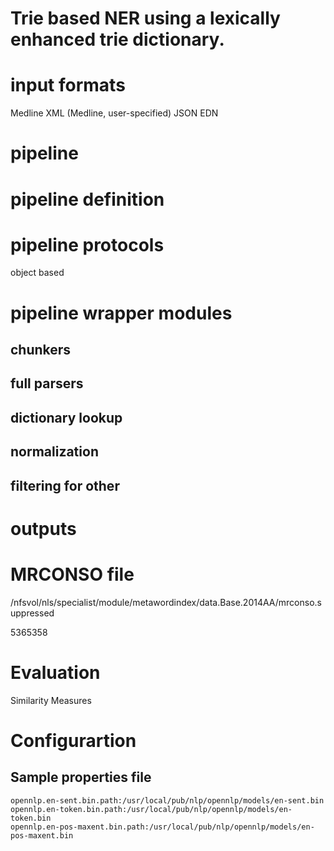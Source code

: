 # Trie based NER using a lexically enhanced trie dictionary.


# input formats

Medline 
XML (Medline, user-specified)
JSON 
EDN


# pipeline

# pipeline definition

# pipeline protocols

object based

# pipeline wrapper modules

## chunkers

## full parsers

## dictionary lookup

## normalization

## filtering for other 


# outputs


# MRCONSO file 

/nfsvol/nls/specialist/module/metawordindex/data.Base.2014AA/mrconso.suppressed

5365358

# Evaluation

Similarity Measures

# Configurartion

## Sample properties file

    opennlp.en-sent.bin.path:/usr/local/pub/nlp/opennlp/models/en-sent.bin
    opennlp.en-token.bin.path:/usr/local/pub/nlp/opennlp/models/en-token.bin
    opennlp.en-pos-maxent.bin.path:/usr/local/pub/nlp/opennlp/models/en-pos-maxent.bin
    

